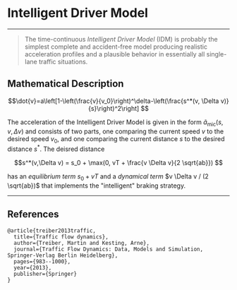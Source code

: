 # Intelligent Driver Model
---
> The time-continuous _Intelligent Driver Model_ (IDM) is probably the simplest complete and accident-free model producing realistic acceleration profiles and a plausible behavior in essentially all single-lane traffic situations.

## Mathematical Description
$$\dot{v}=a\left[1-\left(\frac{v}{v_0}\right)^\delta-\left(\frac{s^*(v, \Delta v)}{s}\right)^2\right] $$

The acceleration of the Intelligent Driver Model is given in the form $\tilde a_{\text{mic}} (s,v,\Delta v)$ and consists of two parts, one comparing the current speed $v$ to the desired speed $v_0$, and one comparing the current distance $s$ to the desired distance $s^*$. The deisred distance

$$s^*(v,\Delta v) = s_0 + \max(0, vT + \frac{v \Delta v}{2 \sqrt{ab}}) $$

has an _equilibrium term_ $s_0 + vT$ and a _dynamical term_ $v \Delta v / (2 \sqrt{ab})$ that implements the "intelligent" braking strategy.


---
## References
```
@article{treiber2013traffic,
  title={Traffic flow dynamics},
  author={Treiber, Martin and Kesting, Arne},
  journal={Traffic Flow Dynamics: Data, Models and Simulation, Springer-Verlag Berlin Heidelberg},
  pages={983--1000},
  year={2013},
  publisher={Springer}
}
```
